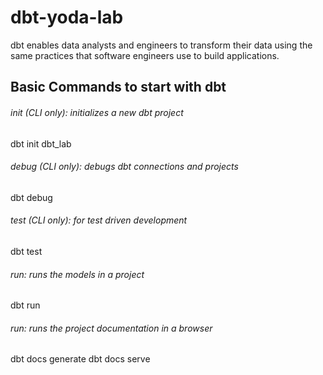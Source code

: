 # dbt-yoda-lab
dbt enables data analysts and engineers to transform their data using the same practices that software engineers use to build applications.


## Basic Commands to start with dbt
###### init (CLI only): initializes a new dbt project
dbt init dbt_lab

###### debug (CLI only): debugs dbt connections and projects 
dbt debug


###### test (CLI only): for test driven development
dbt test

###### run: runs the models in a project
dbt run


###### run: runs the project documentation in a browser
dbt docs generate
dbt docs serve
